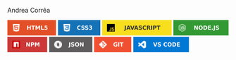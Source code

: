 Andrea Corrêa

<a href="https://developer.mozilla.org/docs/Web/HTML"><img height= "35" src= "https://raw.githubusercontent.com/andreacorrea10/Andrea-Correa/1d2f62801a2748231dccfa6fddf4d951139c2ce5/images/html.svg"></a>
<a href="https://developer.mozilla.org/docs/Web/CSS"><img height= "35" src= "https://raw.githubusercontent.com/andreacorrea10/Andrea-Correa/1d2f62801a2748231dccfa6fddf4d951139c2ce5/images/css.svg"></a>
<a href="https://www.javascript.com/"><img height= "35" src= "https://raw.githubusercontent.com/andreacorrea10/Andrea-Correa/1d2f62801a2748231dccfa6fddf4d951139c2ce5/images/javascripit.svg"></a>
<a href="https://nodejs.org/en/"><img height= "35" src= "https://raw.githubusercontent.com/andreacorrea10/Andrea-Correa/1d2f62801a2748231dccfa6fddf4d951139c2ce5/images/nodejs.svg"></a>
<a href="https://www.npmjs.com/"><img height= "35" src= "https://raw.githubusercontent.com/andreacorrea10/Andrea-Correa/1d2f62801a2748231dccfa6fddf4d951139c2ce5/images/npm.svg"></a>
<a href="https://www.json.org/json-en.html"><img height= "35" src= "https://raw.githubusercontent.com/andreacorrea10/Andrea-Correa/1d2f62801a2748231dccfa6fddf4d951139c2ce5/images/json.svg"></a>
<a href="https://git-scm.com/"><img height= "35" src= "https://raw.githubusercontent.com/andreacorrea10/Andrea-Correa/1d2f62801a2748231dccfa6fddf4d951139c2ce5/images/git.svg"></a>
<a href="https://code.visualstudio.com/"><img height= "35" src= "https://raw.githubusercontent.com/andreacorrea10/Andrea-Correa/1d2f62801a2748231dccfa6fddf4d951139c2ce5/images/vs.svg"></a>
